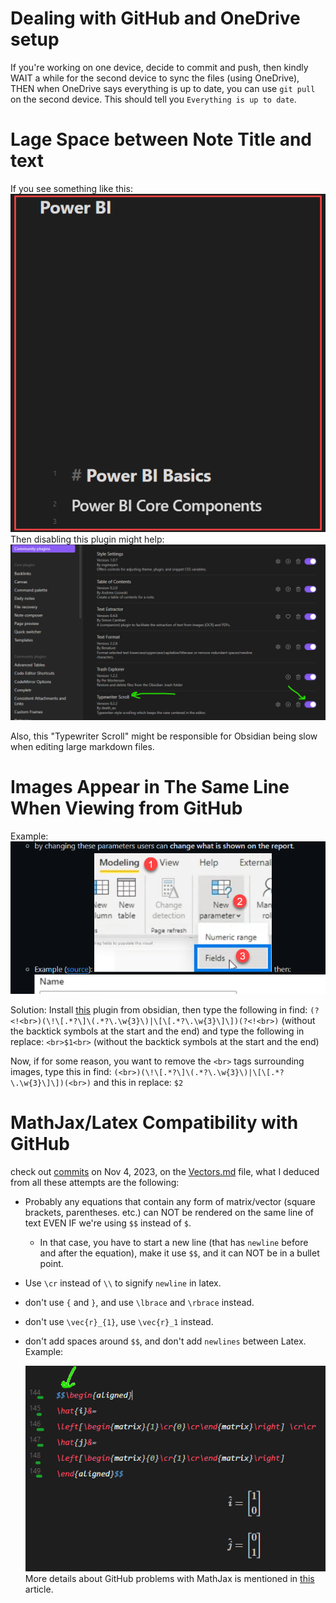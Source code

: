 # Dealing with GitHub and OneDrive setup

If you're working on one device, decide to commit and push, then kindly WAIT a while for the second device to sync the files (using OneDrive), THEN when OneDrive says everything is up to date, you can use `git pull` on the second device. This should tell you `Everything is up to date`.

# Lage Space between Note Title and text

If you see something like this:
![](./Attachments%20-%20Debugging%20Obsidian/Pasted%20image%2020231104065626.png)
Then disabling this plugin might help:
![](./Attachments%20-%20Debugging%20Obsidian/Pasted%20image%2020231104065706.png)

Also, this "Typewriter Scroll" might be responsible for Obsidian being slow when editing large markdown files.

# Images Appear in The Same Line When Viewing from GitHub

Example:
![](Attachments%20-%20Debugging%20Obsidian/Pasted%20image%2020231104084943.png)

Solution:
Install [this](https://github.com/Gru80/obsidian-regex-replace) plugin from obsidian, then type the following in find:
`(?<!<br>)(\!\[.*?\]\(.*?\.\w{3}\)|\[\[.*?\.\w{3}\]\])(?<!<br>)`
(without the backtick symbols at the start and the end)
and type the following in replace:
`<br>$1<br>`
(without the backtick symbols at the start and the end)

Now, if for some reason, you want to remove the `<br>` tags surrounding images, type this in find:
`(<br>)(\!\[.*?\]\(.*?\.\w{3}\)|\[\[.*?\.\w{3}\]\])(<br>)`
and this in replace:
`$2`

# MathJax/Latex Compatibility with GitHub

check out [commits](https://github.com/OdyAsh/OdyAsh-Notes/commits/main/Mathematics/Linear%20Algebra/Vectors.md) on Nov 4, 2023, on the [Vectors.md](../Mathematics/Linear%20Algebra/Vectors.md) file, what I deduced from all these attempts are the following:

* Probably any equations that contain any form of matrix/vector (square brackets, parentheses. etc.) can NOT be rendered on the same line of text EVEN IF we're using `$$` instead of `$`.
	* In that case, you have to start a new line (that has `newline` before and after the equation), make it use `$$`, and it can NOT be in a bullet point.
* Use `\cr` instead of `\\` to signify `newline` in latex.
* don't use `{` and `}`, and use `\lbrace` and `\rbrace` instead.
* don't use `\vec{r}_{1}`, use `\vec{r}_1` instead.
* don't add spaces around `$$`, and don't add `newlines` between Latex. Example:
  
  ![](Media-Temp/Pasted%20image%2020231104170701.png)
More details about GitHub problems with MathJax is mentioned in [this](https://nschloe.github.io/2022/05/20/math-on-github.html) article.